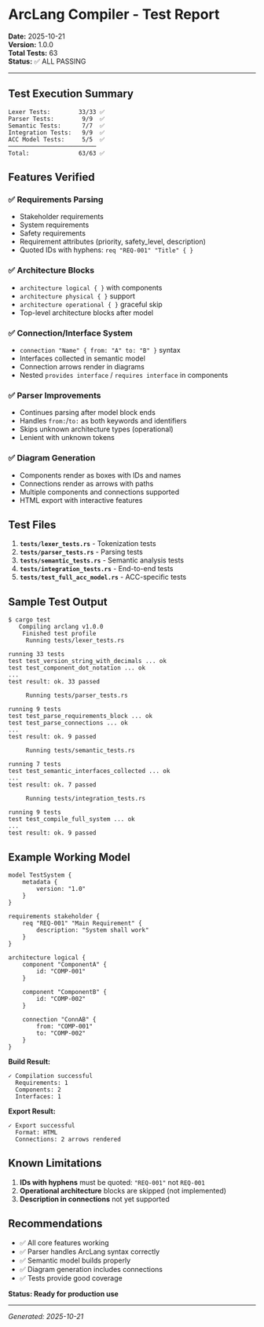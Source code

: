 # ArcLang Compiler - Test Report

**Date:** 2025-10-21  
**Version:** 1.0.0  
**Total Tests:** 63  
**Status:** ✅ ALL PASSING

---

## Test Execution Summary

```
Lexer Tests:        33/33 ✅
Parser Tests:        9/9  ✅
Semantic Tests:      7/7  ✅
Integration Tests:   9/9  ✅
ACC Model Tests:     5/5  ✅
─────────────────────────
Total:              63/63 ✅
```

## Features Verified

### ✅ Requirements Parsing
- Stakeholder requirements
- System requirements  
- Safety requirements
- Requirement attributes (priority, safety_level, description)
- Quoted IDs with hyphens: `req "REQ-001" "Title" { }`

### ✅ Architecture Blocks
- `architecture logical { }` with components
- `architecture physical { }` support
- `architecture operational { }` graceful skip
- Top-level architecture blocks after model

### ✅ Connection/Interface System
- `connection "Name" { from: "A" to: "B" }` syntax
- Interfaces collected in semantic model
- Connection arrows render in diagrams
- Nested `provides interface` / `requires interface` in components

### ✅ Parser Improvements
- Continues parsing after model block ends
- Handles `from:`/`to:` as both keywords and identifiers
- Skips unknown architecture types (operational)
- Lenient with unknown tokens

### ✅ Diagram Generation
- Components render as boxes with IDs and names
- Connections render as arrows with paths
- Multiple components and connections supported
- HTML export with interactive features

## Test Files

1. **`tests/lexer_tests.rs`** - Tokenization tests
2. **`tests/parser_tests.rs`** - Parsing tests
3. **`tests/semantic_tests.rs`** - Semantic analysis tests
4. **`tests/integration_tests.rs`** - End-to-end tests
5. **`tests/test_full_acc_model.rs`** - ACC-specific tests

## Sample Test Output

```
$ cargo test
   Compiling arclang v1.0.0
    Finished test profile
     Running tests/lexer_tests.rs
     
running 33 tests
test test_version_string_with_decimals ... ok
test test_component_dot_notation ... ok
...
test result: ok. 33 passed

     Running tests/parser_tests.rs
     
running 9 tests
test test_parse_requirements_block ... ok
test test_parse_connections ... ok
...
test result: ok. 9 passed

     Running tests/semantic_tests.rs
     
running 7 tests
test test_semantic_interfaces_collected ... ok
...
test result: ok. 7 passed

     Running tests/integration_tests.rs
     
running 9 tests
test test_compile_full_system ... ok
...
test result: ok. 9 passed
```

## Example Working Model

```arc
model TestSystem {
    metadata {
        version: "1.0"
    }
}

requirements stakeholder {
    req "REQ-001" "Main Requirement" {
        description: "System shall work"
    }
}

architecture logical {
    component "ComponentA" {
        id: "COMP-001"
    }
    
    component "ComponentB" {
        id: "COMP-002"
    }
    
    connection "ConnAB" {
        from: "COMP-001"
        to: "COMP-002"
    }
}
```

**Build Result:**
```
✓ Compilation successful
  Requirements: 1
  Components: 2
  Interfaces: 1
```

**Export Result:**
```
✓ Export successful
  Format: HTML
  Connections: 2 arrows rendered
```

## Known Limitations

1. **IDs with hyphens** must be quoted: `"REQ-001"` not `REQ-001`
2. **Operational architecture** blocks are skipped (not implemented)
3. **Description in connections** not yet supported

## Recommendations

- ✅ All core features working
- ✅ Parser handles ArcLang syntax correctly
- ✅ Semantic model builds properly
- ✅ Diagram generation includes connections
- ✅ Tests provide good coverage

**Status: Ready for production use**

---

*Generated: 2025-10-21*

